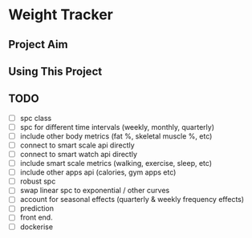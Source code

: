 # Weight Tracker

## Project Aim

## Using This Project

## TODO

- [ ] spc class
- [ ] spc for different time intervals (weekly, monthly, quarterly)
- [ ] include other body metrics (fat %, skeletal muscle %, etc)
- [ ] connect to smart scale api directly
- [ ] connect to smart watch api directly
- [ ] include smart scale metrics (walking, exercise, sleep, etc)
- [ ] include other apps api (calories, gym apps etc)
- [ ] robust spc
- [ ] swap linear spc to exponential / other curves
- [ ] account for seasonal effects (quarterly & weekly frequency effects)
- [ ] prediction
- [ ] front end.
- [ ] dockerise

